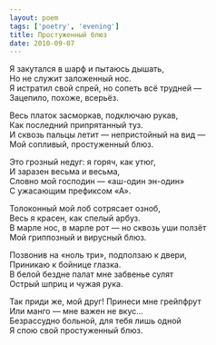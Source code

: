 ```yaml
---
layout: poem
tags: ['poetry', 'evening']
title: Простуженный блюз
date: 2010-09-07
---
```


Я закутался в шарф и пытаюсь дышать,<br>
Но не служит заложенный нос.<br>
Я истратил свой спрей, но сопеть всё трудней&nbsp;—<br>
Зацепило, похоже, всерьёз.<br>

Весь платок засморкав, подключаю рукав,<br>
Как последний припрятанный туз.<br>
И сквозь пальцы летит — непристойный на вид&nbsp;—<br>
Мой сопливый, простуженный блюз.<br>

Это грозный недуг: я горяч, как утюг,<br>
И заразен весьма и весьма,<br>
Словно мой господин — «аш-один эн-один»<br>
С ужасающим префиксом «А».<br>

Толоконный мой лоб сотрясает озноб,<br>
Весь я красен, как спелый арбуз.<br>
В марле нос, в марле рот — но сквозь уши ползёт<br>
Мой гриппозный и вирусный блюз.<br>

Позвонив на «ноль три», подползаю к двери,<br>
Приникаю к бойнице глазка.<br>
В белой бездне палат мне забвенье сулят<br>
Острый шприц и чужая рука.<br>

Так приди же, мой друг! Принеси мне грейпфрут<br>
Или манго — мне важен не вкус...<br>
Безрассудно больной, для тебя лишь одной<br>
Я спою свой простуженный блюз.
